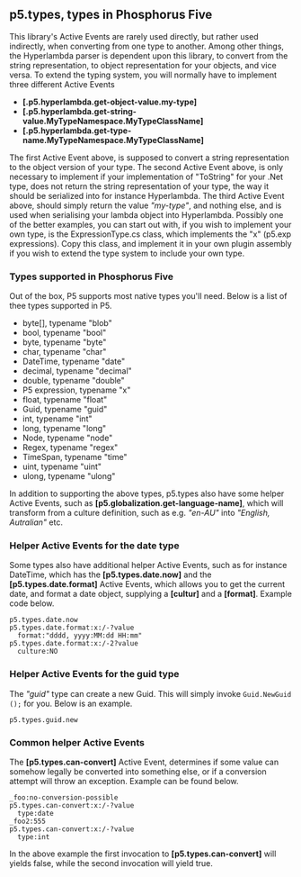 
## p5.types, types in Phosphorus Five

This library's Active Events are rarely used directly, but rather used indirectly, when converting from one type to
another. Among other things, the Hyperlambda parser is dependent upon this library, to convert from the string
representation, to object representation for your objects, and vice versa. To extend the typing system, you
will normally have to implement three different Active Events

* __[.p5.hyperlambda.get-object-value.my-type]__
* __[.p5.hyperlambda.get-string-value.MyTypeNamespace.MyTypeClassName]__
* __[.p5.hyperlambda.get-type-name.MyTypeNamespace.MyTypeClassName]__

The first Active Event above, is supposed to convert a string representation to the object version of your type.
The second Active Event above, is only necessary to implement if your implementation of "ToString" for your .Net
type, does not return the string representation of your type, the way it should be serialized into for instance
Hyperlambda. The third Active Event above, should simply return the value _"my-type"_, and nothing else, and is
used when serialising your lambda object into Hyperlambda. Possibly one of the better examples, you can start
out with, if you wish to implement your own type, is the ExpressionType.cs class, which implements the "x"
(p5.exp expressions). Copy this class, and implement it in your own plugin assembly if you wish to extend the
type system to include your own type.

### Types supported in Phosphorus Five

Out of the box, P5 supports most native types you'll need. Below is a list of thee types supported in P5.

* byte[], typename "blob"
* bool, typename "bool"
* byte, typename "byte"
* char, typename "char"
* DateTime, typename "date"
* decimal, typename "decimal"
* double, typename "double"
* P5 expression, typename "x"
* float, typename "float"
* Guid, typename "guid"
* int, typename "int"
* long, typename "long"
* Node, typename "node"
* Regex, typename "regex"
* TimeSpan, typename "time"
* uint, typename "uint"
* ulong, typename "ulong"

In addition to supporting the above types, p5.types also have some helper Active Events, such as
**[p5.globalization.get-language-name]**, which will transform from a culture definition, such as e.g.
_"en-AU"_ into _"English, Autralian"_ etc.

### Helper Active Events for the date type

Some types also have additional helper Active Events, such as for instance DateTime, which has the
**[p5.types.date.now]** and the **[p5.types.date.format]** Active Events, which allows you to get the
current date, and format a date object, supplying a **[cultur]** and a **[format]**. Example code below.

```hyperlambda
p5.types.date.now
p5.types.date.format:x:/-?value
  format:"dddd, yyyy:MM:dd HH:mm"
p5.types.date.format:x:/-2?value
  culture:NO
```

### Helper Active Events for the guid type

The _"guid"_ type can create a new Guid. This will simply invoke `Guid.NewGuid ();` for you. Below is an example.

```hyperlambda
p5.types.guid.new
```

### Common helper Active Events

The **[p5.types.can-convert]** Active Event, determines if some value can somehow legally be converted into
something else, or if a conversion attempt will throw an exception. Example can be found below.

```hyperlambda
_foo:no-conversion-possible
p5.types.can-convert:x:/-?value
  type:date
_foo2:555
p5.types.can-convert:x:/-?value
  type:int
```

In the above example the first invocation to **[p5.types.can-convert]** will yields false, while the second
invocation will yield true.